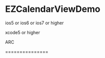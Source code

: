 EZCalendarViewDemo
==================

ios5 or ios6 or ios7 or higher
  
xcode5 or higher
  
ARC
  
===============
